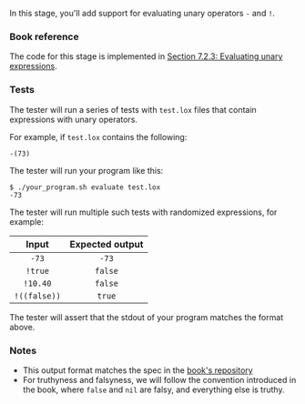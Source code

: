 In this stage, you'll add support for evaluating unary operators `-` and `!`.

### Book reference

The code for this stage is implemented in [Section 7.2.3: Evaluating unary expressions](https://craftinginterpreters.com/evaluating-expressions.html#evaluating-unary-expressions).

### Tests

The tester will run a series of tests with `test.lox` files that contain expressions with unary operators.

For example, if `test.lox` contains the following:

```
-(73)
```

The tester will run your program like this:

```
$ ./your_program.sh evaluate test.lox
-73
```

The tester will run multiple such tests with randomized expressions, for example:

| Input | Expected output |
| :---: | :-------------: |
| `-73` | `-73` |
| `!true` | `false` |
| `!10.40` | `false` |
| `!((false))` | `true` |

The tester will assert that the stdout of your program matches the format above.

### Notes

- This output format matches the spec in the [book's repository](https://github.com/munificent/craftinginterpreters/blob/01e6f5b8f3e5dfa65674c2f9cf4700d73ab41cf8/test/expressions/evaluate.lox)
- For truthyness and falsyness, we will follow the convention introduced in the book, where `false` and `nil` are falsy, and everything else is truthy.